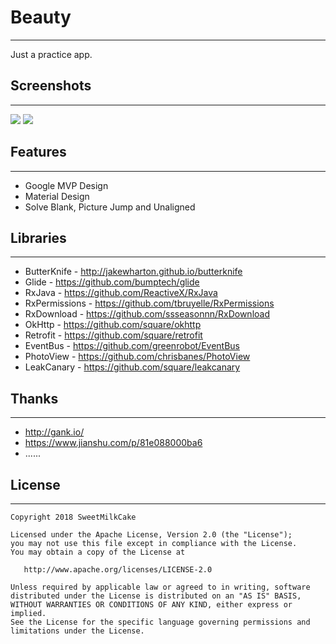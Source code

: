# Beauty
---
Just a practice app.

## Screenshots
---
<img src="http://p8c5npmn9.bkt.clouddn.com/demo1.gif">
<img src="http://p8c5npmn9.bkt.clouddn.com/demo2.gif">

## Features
---
* Google MVP Design
* Material Design
* Solve Blank, Picture Jump and Unaligned

## Libraries
---
* ButterKnife - http://jakewharton.github.io/butterknife
* Glide - https://github.com/bumptech/glide
* RxJava - https://github.com/ReactiveX/RxJava
* RxPermissions - https://github.com/tbruyelle/RxPermissions
* RxDownload - https://github.com/ssseasonnn/RxDownload
* OkHttp - https://github.com/square/okhttp
* Retrofit - https://github.com/square/retrofit
* EventBus - https://github.com/greenrobot/EventBus
* PhotoView - https://github.com/chrisbanes/PhotoView
* LeakCanary - https://github.com/square/leakcanary

## Thanks
---
* http://gank.io/
* https://www.jianshu.com/p/81e088000ba6
* ......

## License
---
    Copyright 2018 SweetMilkCake

    Licensed under the Apache License, Version 2.0 (the "License");
    you may not use this file except in compliance with the License.
    You may obtain a copy of the License at

       http://www.apache.org/licenses/LICENSE-2.0

    Unless required by applicable law or agreed to in writing, software
    distributed under the License is distributed on an "AS IS" BASIS,
    WITHOUT WARRANTIES OR CONDITIONS OF ANY KIND, either express or implied.
    See the License for the specific language governing permissions and
    limitations under the License.
